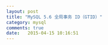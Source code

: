 ```yaml
---
layout: post
title: "MySQL 5.6 全局事务 ID（GTID）"
category: mysql
comments: true
date:   2015-04-15 10:16:51
---
```


